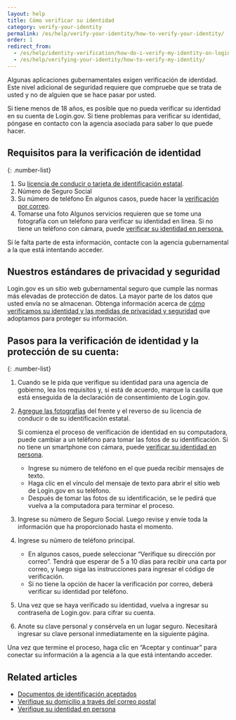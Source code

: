 ```yaml
---
layout: help
title: Cómo verificar su identidad
category: verify-your-identity
permalink: /es/help/verify-your-identity/how-to-verify-your-identity/
order: 1
redirect_from:
  - /es/help/identity-verification/how-do-i-verify-my-identity-on-logingov/
  - /es/help/verifying-your-identity/how-to-verify-my-identity/
---
```


Algunas aplicaciones gubernamentales exigen verificación de identidad. Este nivel adicional de seguridad requiere que compruebe que se trata de usted y no de alguien que se hace pasar por usted.

Si tiene menos de 18 años, es posible que no pueda verificar su identidad en su cuenta de Login.gov. Si tiene problemas para verificar su identidad, póngase en contacto con la agencia asociada para saber lo que puede hacer.

## Requisitos para la verificación de identidad

{: .number-list}
1. Su [licencia de conducir o tarjeta de identificación estatal](/es/help/verify-your-identity/accepted-identification-documents/).
2. Número de Seguro Social
3. Su número de teléfono
   En algunos casos, puede hacer la [verificación por correo](/es/help/verify-your-identity/verify-your-address-by-mail/).
4. Tomarse una foto
   Algunos servicios requieren que se tome una fotografía con un teléfono para verificar su identidad en línea. Si no tiene un teléfono con cámara, puede [verificar su identidad en persona.](/es/help/verify-your-identity/verify-your-identity-in-person/)

Si le falta parte de esta información, contacte con la agencia gubernamental a la que está intentando acceder.

## Nuestros estándares de privacidad y seguridad
Login.gov es un sitio web gubernamental seguro que cumple las normas más elevadas de protección de datos. La mayor parte de los datos que usted envía no se almacenan. Obtenga información acerca de [cómo verificamos su identidad y las medidas de privacidad y seguridad](/es/policy/) que adoptamos para proteger su información.

## Pasos para la verificación de identidad y la protección de su cuenta:

{: .number-list}
1. Cuando se le pida que verifique su identidad para una agencia de gobierno, lea los requisitos y, si está de acuerdo, marque la casilla que está enseguida de la declaración de consentimiento de Login.gov.
2. [Agregue las fotografías](/es/help/verify-your-identity/how-to-take-photos-to-verify-your-identity/) del frente y el reverso de su licencia de conducir o de su identificación estatal.
     
    Si comienza el proceso de verificación de identidad en su computadora, puede cambiar a un teléfono para tomar las fotos de su identificación. Si no tiene un smartphone con cámara, puede [verificar su identidad en persona](/es/help/verify-your-identity/verify-your-identity-in-person/).
    * Ingrese su número de teléfono en el que pueda recibir mensajes de texto.
    * Haga clic en el vínculo del mensaje de texto para abrir el sitio web de Login.gov en su teléfono.
    * Después de tomar las fotos de su identificación, se le pedirá que vuelva a la computadora para terminar el proceso.
3. Ingrese su número de Seguro Social. Luego revise y envíe toda la información que ha proporcionado hasta el momento.
4. Ingrese su número de teléfono principal.
    * En algunos casos, puede seleccionar “Verifique su dirección por correo”. Tendrá que esperar de 5 a 10 días para recibir una carta por correo, y luego siga las instrucciones para ingresar el código de verificación.
    * Si no tiene la opción de hacer la verificación por correo, deberá verificar su identidad por teléfono.
5. Una vez que se haya verificado su identidad, vuelva a ingresar su contraseña de Login.gov. para cifrar su cuenta.
6. Anote su clave personal y consérvela en un lugar seguro. Necesitará ingresar su clave personal inmediatamente en la siguiente página.

Una vez que termine el proceso, haga clic en “Aceptar y continuar” para conectar su información a la agencia a la que está intentando acceder.

## Related articles

* [Documentos de identificación aceptados](/es/help/verify-your-identity/accepted-identification-documents/)
* [Verifique su domicilio a través del correo postal](/es/help/verify-your-identity/verify-your-address-by-mail/)
* [Verifique su identidad en persona](/es/help/verify-your-identity/verify-your-identity-in-person/)
